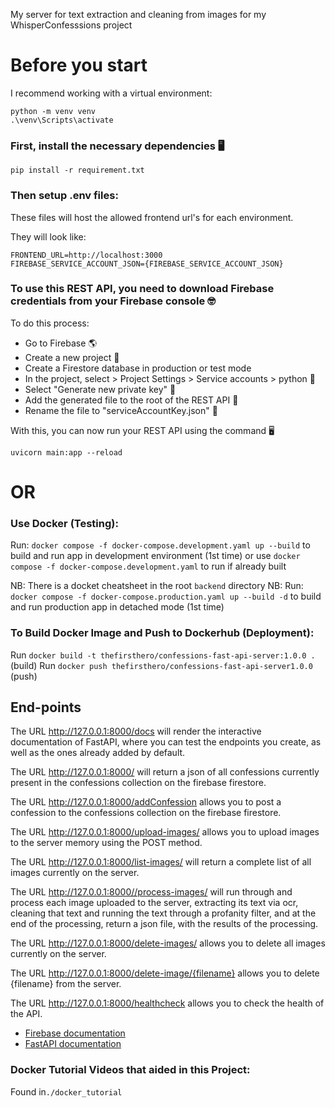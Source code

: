 My server for text extraction and cleaning from images for my WhisperConfesssions project

# Before you start

I recommend working with a virtual environment:

```
python -m venv venv
.\venv\Scripts\activate
```

### First, install the necessary dependencies 🖥

```
pip install -r requirement.txt
```

### Then setup .env files:

These files will host the allowed frontend url's for each environment.

They will look like:

```
FRONTEND_URL=http://localhost:3000
FIREBASE_SERVICE_ACCOUNT_JSON={FIREBASE_SERVICE_ACCOUNT_JSON}
```

### To use this REST API, you need to download Firebase credentials from your Firebase console 🤓

To do this process:

- Go to Firebase 🌎
- Create a new project 🚀
- Create a Firestore database in production or test mode
- In the project, select > Project Settings > Service accounts > python 🐍
- Select "Generate new private key" 🔑
- Add the generated file to the root of the REST API 📩
- Rename the file to "serviceAccountKey.json" 📄

With this, you can now run your REST API using the command 🖥

```
uvicorn main:app --reload
```

# OR

### Use Docker (Testing):

Run: `docker compose -f docker-compose.development.yaml up --build` to build and run app in development environment (1st time)
or use `docker compose -f docker-compose.development.yaml` to run if already built

NB: There is a docket cheatsheet in the root `backend` directory
NB: Run: `docker compose -f docker-compose.production.yaml up --build -d` to build and run production app in detached mode (1st time)

### To Build Docker Image and Push to Dockerhub (Deployment):

Run `docker build -t thefirsthero/confessions-fast-api-server:1.0.0 .` (build)
Run `docker push thefirsthero/confessions-fast-api-server1.0.0` (push)

## End-points

The URL http://127.0.0.1:8000/docs will render the interactive documentation of FastAPI, where you can test the endpoints you create, as well as the ones already added by default.

The URL http://127.0.0.1:8000/ will return a json of all confessions currently present in the confessions collection on the firebase firestore.

The URL http://127.0.0.1:8000/addConfession allows you to post a confession to the confessions collection on the firebase firestore.

The URL http://127.0.0.1:8000/upload-images/ allows you to upload images to the server memory using the POST method.

The URL http://127.0.0.1:8000/list-images/ will return a complete list of all images currently on the server.

The URL http://127.0.0.1:8000//process-images/ will run through and process each image uploaded to the server, extracting its text via ocr, cleaning that text and running the text through a profanity filter, and at the end of the processing, return a json file, with the results of the processing.

The URL http://127.0.0.1:8000/delete-images/ allows you to delete all images currently on the server.

The URL http://127.0.0.1:8000/delete-image/{filename} allows you to delete {filename} from the server.

The URL http://127.0.0.1:8000/healthcheck allows you to check the health of the API.

- [Firebase documentation](https://firebase.google.com/docs?authuser=0&hl=es)
- [FastAPI documentation](https://fastapi.tiangolo.com/tutorial/)

### Docker Tutorial Videos that aided in this Project:

Found in`./docker_tutorial`
